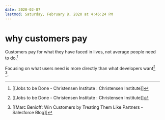 ```yaml
---
date: 2020-02-07
lastmod: Saturday, February 8, 2020 at 4:46:24 PM
---
```

# why customers pay

Customers pay for what they have faced in lives, not average people need to do.[^1]

Focusing on what users need is more directly than what developers want[^1] [^2].

[^1]: [[Jobs to be Done - Christensen Institute : Christensen Institute]]
[^2]: [[Marc Benioff: Win Customers by Treating Them Like Partners - Salesforce Blog]]
